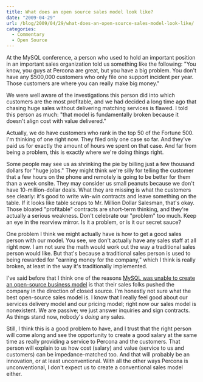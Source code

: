 ```yaml
---
title: What does an open source sales model look like?
date: "2009-04-29"
url: /blog/2009/04/29/what-does-an-open-source-sales-model-look-like/
categories:
  - Commentary
  - Open Source
---
```

At the MySQL conference, a person who used to hold an important position in an important sales organization told us something like the following: "You know, you guys at Percona are great, but you have a big problem. You don't have any $500,000 customers who only file one support incident per year. Those customers are where you can really make big money."

We were well aware of the investigations this person did into which customers are the most profitable, and we had decided a long time ago that chasing huge sales without delivering matching services is flawed. I told this person as much: "that model is fundamentally broken because it doesn't align cost with value delivered."

Actually, we do have customers who rank in the top 50 of the Fortune 500. I'm thinking of one right now. They filed only one case so far. And they've paid us for exactly the amount of hours we spent on that case. And far from being a problem, this is exactly where we're doing things right.

Some people may see us as shrinking the pie by billing just a few thousand dollars for "huge jobs." They might think we're silly for telling the customer that a few hours on the phone and remotely is going to be better for them than a week onsite. They may consider us small peanuts because we don't have 10-million-dollar deals. What they are missing is what the customers see clearly: it's good to write win-win contracts and leave something on the table. If it looks like table scraps to Mr. Million Dollar Salesman, that's okay. Those bloated "profitable" contracts are short-term thinking, and they're actually a serious weakness. Don't celebrate our "problem" too much. Keep an eye in the rearview mirror. Is it a problem, or is it our secret sauce?

One problem I think we might actually have is how to get a good sales person with our model. You see, we don't actually have any sales staff at all right now. I am not sure the math would work out the way a traditional sales person would like. But that's because a traditional sales person is used to being rewarded for "earning money for the company," which I think is really broken, at least in the way it's traditionally implemented.

I've said before that I think one of the reasons [MySQL was unable to create an open-source business model](/blog/2008/12/23/does-mysql-really-have-an-open-source-business-model/) is that their sales folks pushed the company in the direction of closed source. I'm honestly not sure what the best open-source sales model is. I know that I really feel good about our services delivery model and our pricing model; right now our sales model is nonexistent. We are passive; we just answer inquiries and sign contracts. As things stand now, nobody's *doing* any sales.

Still, I think this is a good problem to have, and I trust that the right person will come along and see the opportunity to create a good salary at the same time as really providing a service to Percona and the customers. That person will explain to us how cost (salary) and value (service to us and customers) can be impedance-matched too. And that will probably be an innovation, or at least unconventional. With all the other ways Percona is unconventional, I don't expect us to create a conventional sales model either.


